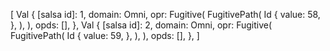 [
    Val {
        [salsa id]: 1,
        domain: Omni,
        opr: Fugitive(
            FugitivePath(
                Id {
                    value: 58,
                },
            ),
        ),
        opds: [],
    },
    Val {
        [salsa id]: 2,
        domain: Omni,
        opr: Fugitive(
            FugitivePath(
                Id {
                    value: 59,
                },
            ),
        ),
        opds: [],
    },
]